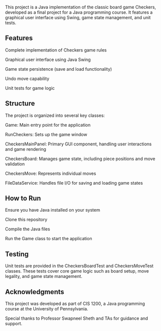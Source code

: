 This project is a Java implementation of the classic board game Checkers, developed as a final project for a Java programming course. It features a graphical user interface using Swing, game state management, and unit tests.

## Features
Complete implementation of Checkers game rules

Graphical user interface using Java Swing

Game state persistence (save and load functionality)

Undo move capability

Unit tests for game logic

## Structure
The project is organized into several key classes:

Game: Main entry point for the application

RunCheckers: Sets up the game window

CheckersMainPanel: Primary GUI component, handling user interactions and game rendering

CheckersBoard: Manages game state, including piece positions and move validation

CheckersMove: Represents individual moves

FileDataService: Handles file I/O for saving and loading game states

## How to Run

Ensure you have Java installed on your system

Clone this repository

Compile the Java files

Run the Game class to start the application

## Testing
Unit tests are provided in the CheckersBoardTest and CheckersMoveTest classes. These tests cover core game logic such as board setup, move legality, and game state management.

## Acknowledgments
This project was developed as part of CIS 1200, a Java programming course at the University of Pennsylvania.

Special thanks to Professor Swapneel Sheth and TAs for guidance and support.
